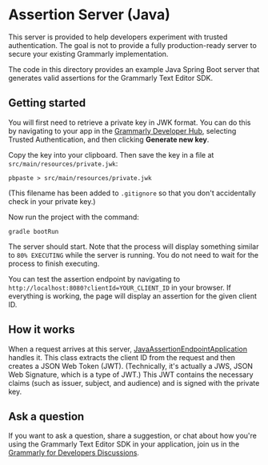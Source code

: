 # Assertion Server (Java)

This server is provided to help developers experiment with trusted authentication.
The goal is not to provide a fully production-ready server to secure your existing Grammarly implementation.

The code in this directory provides an example Java Spring Boot server that generates valid assertions for the Grammarly Text Editor SDK.

## Getting started

You will first need to retrieve a private key in JWK format. You can do this by navigating to your app in the
[Grammarly Developer Hub](https://developer.grammarly.com/apps), selecting Trusted Authentication,
and then clicking **Generate new key**.

Copy the key into your clipboard. Then save the key in a file at `src/main/resources/private.jwk`:

    pbpaste > src/main/resources/private.jwk

(This filename has been added to `.gitignore` so that you don't accidentally check
in your private key.)

Now run the project with the command:

    gradle bootRun

The server should start. Note that the process will display something similar to `80% EXECUTING` while the server is running. You do not need to wait for the process to finish executing.

You can test the assertion endpoint by navigating to `http://localhost:8080?clientId=YOUR_CLIENT_ID` in your browser.
If everything is working, the page will display an assertion for the given client ID.

## How it works

When a request arrives at this server, [JavaAssertionEndpointApplication](src/main/java/com/grammarly/g4d/JavaAssertionEndpointApplication.java) handles it.
This class extracts the client ID from the request and then creates a JSON Web Token (JWT). (Technically, it's actually a JWS, JSON Web Signature, which is a type of JWT.)
This JWT contains the necessary claims (such as issuer, subject, and audience) and is signed with the private key.

## Ask a question

If you want to ask a question, share a suggestion, or chat about how you're using the Grammarly Text Editor SDK in your application, join us in the [Grammarly for Developers Discussions](https://github.com/grammarly/grammarly-for-developers/discussions).

